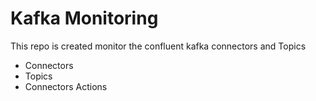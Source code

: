 # Kafka Monitoring
This repo is created monitor the confluent kafka connectors and Topics

- Connectors
- Topics 
- Connectors Actions